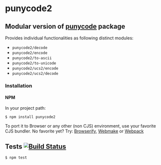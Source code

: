 # punycode2
## Modular version of [punycode](https://github.com/bestiejs/punycode.js) package

Provides individual functionalities as following distinct modules:

- `punycode2/decode`
- `punycode2/encode`
- `punycode2/to-ascii`
- `punycode2/to-unicode`
- `punycode2/ucs2/encode`
- `punycode2/ucs2/decode`

### Installation
#### NPM

In your project path:

	$ npm install punycode2

To port it to Browser or any other (non CJS) environment, use your favorite CJS bundler. No favorite yet? Try: [Browserify](http://browserify.org/), [Webmake](https://github.com/medikoo/modules-webmake) or [Webpack](http://webpack.github.io/)

## Tests [![Build Status](https://travis-ci.org/medikoo/punycode2.png)](https://travis-ci.org/medikoo/ppunycode2)

	$ npm test
